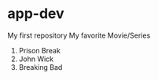 # app-dev
My first repository My favorite  Movie/Series

1. Prison Break
2. John Wick
3. Breaking Bad

